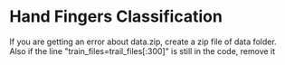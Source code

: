 # Hand Fingers Classification
 If you are getting an error about data.zip, create a zip file of data folder.
 Also if the line "train_files=trail_files[:300]" is still in the code, remove it
